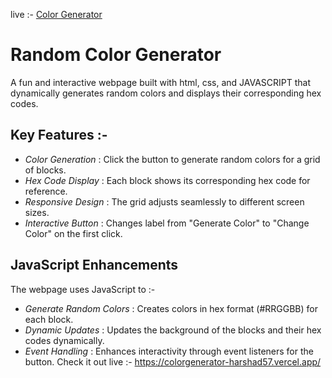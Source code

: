 live :- [Color Generator](https://colorgenerator-harshad57.vercel.app/)

# Random Color Generator

A fun and interactive webpage built with html, css, and JAVASCRIPT that dynamically generates random colors and displays their corresponding hex codes.

## Key Features :-

- *Color Generation* : Click the button to generate random colors for a grid of blocks.
- *Hex Code Display* : Each block shows its corresponding hex code for reference.
- *Responsive Design* : The grid adjusts seamlessly to different screen sizes.
- *Interactive Button* : Changes label from "Generate Color" to "Change Color" on the first click.

## JavaScript Enhancements

The webpage uses JavaScript to :-

- *Generate Random Colors* : Creates colors in hex format (#RRGGBB) for each block.
- *Dynamic Updates* : Updates the background of the blocks and their hex codes dynamically.
- *Event Handling* : Enhances interactivity through event listeners for the button.
Check it out live :- https://colorgenerator-harshad57.vercel.app/
